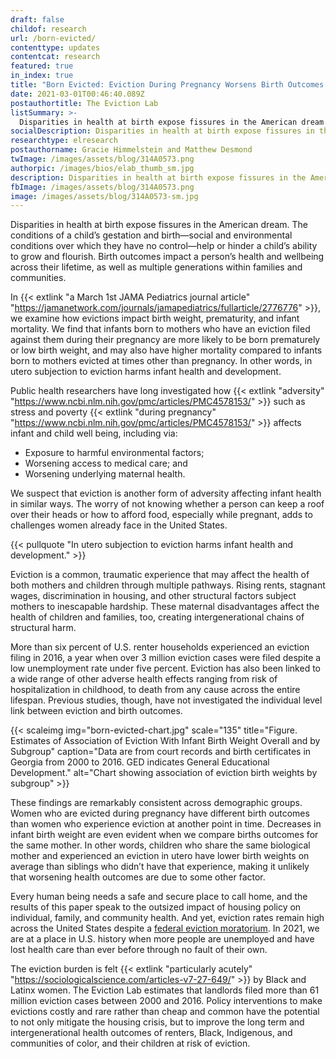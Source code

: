 ```yaml
---
draft: false
childof: research
url: /born-evicted/
contenttype: updates
contentcat: research
featured: true
in_index: true
title: "Born Evicted: Eviction During Pregnancy Worsens Birth Outcomes and Child Wellbeing"
date: 2021-03-01T00:46:40.089Z
postauthortitle: The Eviction Lab
listSummary: >-
  Disparities in health at birth expose fissures in the American dream. In a March 1st JAMA Pediatrics journal article, we examine how evictions impact birth weight, prematurity, and infant mortality.
socialDescription: Disparities in health at birth expose fissures in the American dream. In a March 1st JAMA Pediatrics journal article, we examine how evictions impact birth weight, prematurity, and infant mortality.
researchtype: elresearch
postauthorname: Gracie Himmelstein and Matthew Desmond
twImage: /images/assets/blog/314A0573.png
authorpic: /images/bios/elab_thumb_sm.jpg
description: Disparities in health at birth expose fissures in the American dream. In a March 1st JAMA Pediatrics journal article, we examine how evictions impact birth weight, prematurity, and infant mortality.
fbImage: /images/assets/blog/314A0573.png
image: /images/assets/blog/314A0573-sm.jpg
---
```

Disparities in health at birth expose fissures in the American dream. The conditions of a child’s gestation and birth—social and environmental conditions over which they have no control—help or hinder a child’s ability to grow and flourish. Birth outcomes impact a person’s health and wellbeing across their lifetime, as well as multiple generations within families and communities. 

In {{< extlink "a March 1st JAMA Pediatrics journal article" "https://jamanetwork.com/journals/jamapediatrics/fullarticle/2776776" >}}, we examine how evictions impact birth weight, prematurity, and infant mortality. We find that infants born to mothers who have an eviction filed against them during their pregnancy are more likely to be born prematurely or low birth weight, and may also have higher mortality compared to infants born to mothers evicted at times other than pregnancy. In other words, in utero subjection to eviction harms infant health and development.

Public health researchers have long investigated how {{< extlink "adversity" "https://www.ncbi.nlm.nih.gov/pmc/articles/PMC4578153/" >}} such as stress and poverty {{< extlink "during pregnancy" "https://www.ncbi.nlm.nih.gov/pmc/articles/PMC4578153/" >}} affects infant and child well being, including via:
 
* Exposure to harmful environmental factors; 
* Worsening access to medical care; and 
* Worsening underlying maternal health. 

We suspect that eviction is another form of adversity affecting infant health in similar ways. The worry of not knowing whether a person can keep a roof over their heads or how to afford food, especially while pregnant, adds to challenges women already face in the United States.

{{< pullquote "In utero subjection to eviction harms infant health and development." >}}

Eviction is a common, traumatic experience that may affect the health of both mothers and children through multiple pathways. Rising rents, stagnant wages, discrimination in housing, and other structural factors subject mothers to inescapable hardship. These maternal disadvantages affect the health of children and families, too, creating intergenerational chains of structural harm. 

More than six percent of U.S. renter households experienced an eviction filing in 2016, a year when over 3 million eviction cases were filed despite a low unemployment rate under five percent. Eviction has also been linked to a wide range of other adverse health effects ranging from risk of hospitalization in childhood, to death from any cause across the entire lifespan. Previous studies, though, have not investigated the individual level link between eviction and birth outcomes.       

{{< scaleimg img="born-evicted-chart.jpg" scale="135" title="Figure. Estimates of Association of Eviction With Infant Birth Weight Overall and by Subgroup" caption="Data are from court records and birth certificates in Georgia from 2000 to 2016. GED indicates General Educational Development." alt="Chart showing association of eviction birth weights by subgroup" >}}

These findings are remarkably consistent across demographic groups. Women who are evicted during pregnancy have different birth outcomes than women who experience eviction at another point in time. Decreases in infant birth weight are even evident when we compare births outcomes for the same mother. In other words, children who share the same biological mother and experienced an eviction in utero  have lower birth weights on average than siblings who didn’t have that experience, making it unlikely that worsening health outcomes are due to some other factor. 

Every human being needs a safe and secure place to call home, and the results of this paper speak to the outsized impact of housing policy on individual, family, and community health. And yet, eviction rates remain high across the United States despite a [federal eviction moratorium](https://evictionlab.org/moratorium-extended-evictions-continue/). In 2021, we are at a place in U.S. history when more people are unemployed and have lost health care than ever before through no fault of their own. 

The eviction burden is felt {{< extlink "particularly acutely" "https://sociologicalscience.com/articles-v7-27-649/" >}} by Black and Latinx women. The Eviction Lab estimates that landlords filed more than 61 million eviction cases between 2000 and 2016. Policy interventions to make evictions costly and rare rather than cheap and common have the potential to not only mitigate the housing crisis, but to improve the long term and intergenerational health outcomes of renters, Black, Indigenous, and communities of color, and their children at risk of eviction. 



